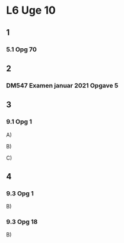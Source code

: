 # L6 Uge 10

## 1

### 5.1 Opg 70

## 2

### DM547 Examen januar 2021 Opgave 5

## 3

### 9.1 Opg 1

A)

B)

C)

## 4

### 9.3 Opg 1

B)

### 9.3 Opg 18

B)
